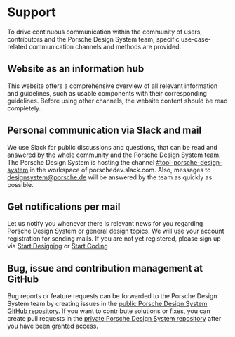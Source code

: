 # Support

To drive continuous communication within the community of users, contributors and the Porsche Design System team,
specific use-case-related communication channels and methods are provided.

<TableOfContents></TableOfContents>

## Website as an information hub

This website offers a comprehensive overview of all relevant information and guidelines, such as usable components with
their corresponding guidelines. Before using other channels, the website content should be read completely.

## Personal communication via Slack and mail

We use Slack for public discussions and questions, that can be read and answered by the whole community and the Porsche
Design System team. The Porsche Design System is hosting the channel
[#tool-porsche-design-system](https://porschedev.slack.com/app_redirect?channel=tool-porsche-design-system) in the
workspace of porschedev.slack.com. Also, messages to designsystem@porsche.de will be answered by the team as quickly as
possible.

## Get notifications per mail

Let us notify you whenever there is relevant news for you regarding Porsche Design System or general design topics. We
will use your account registration for sending mails. If you are not yet registered, please sign up via
[Start Designing](start-designing/introduction) or [Start Coding](start-coding/introduction)

## Bug, issue and contribution management at GitHub

Bug reports or feature requests can be forwarded to the Porsche Design System team by creating issues in the
[public Porsche Design System GitHub repository](https://github.com/porsche-design-system/porsche-design-system-contribution). If you want to
contribute solutions or fixes, you can create pull requests in the
[private Porsche Design System repository](https://github.com/porsche-design-system/porsche-design-system) after you have been
granted access.
